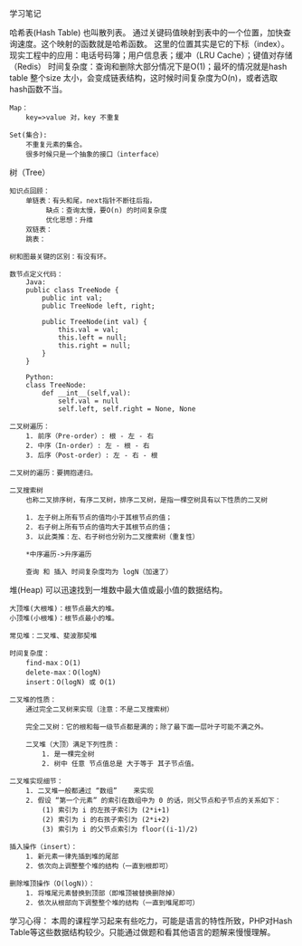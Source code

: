 学习笔记

哈希表(Hash Table)
	也叫散列表。
	通过关键码值映射到表中的一个位置，加快查询速度。这个映射的函数就是哈希函数。
	这里的位置其实是它的下标（index）。
	现实工程中的应用：电话号码簿；用户信息表；缓冲（LRU Cache）；键值对存储（Redis）
	时间复杂度：查询和删除大部分情况下是O(1)；最坏的情况就是hash table 整个size 太小，会变成链表结构，这时候时间复杂度为O(n)，或者选取hash函数不当。

	Map：
		key=>value 对，key 不重复

	Set(集合):
		不重复元素的集合。
		很多时候只是一个抽象的接口（interface）

树（Tree）

	知识点回顾：
		单链表：有头和尾，next指针不断往后指，
			 缺点：查询太慢，要O(n) 的时间复杂度
			 优化思想：升维
		双链表：
		跳表：

	树和图最关键的区别：有没有环。

	数节点定义代码：
		Java:
		public class TreeNode {
			public int val;
			public TreeNode left, right;

			public TreeNode(int val) {
				this.val = val;
				this.left = null;
				this.right = null;
			}
		}

		Python:
		class TreeNode:
			def __int__(self,val):
				self.val = null
				self.left, self.right = None, None

	二叉树遍历：
		1. 前序（Pre-order）: 根 - 左 - 右
		2. 中序（In-order）: 左 - 根 - 右
		3. 后序（Post-order）: 左 - 右 - 根

	二叉树的遍历：要拥抱递归。

	二叉搜索树
		也称二叉排序树，有序二叉树，排序二叉树，是指一棵空树具有以下性质的二叉树

		1. 左子树上所有节点的值均小于其根节点的值；
		2. 右子树上所有节点的值均大于其根节点的值；
		3. 以此类推：左、右子树也分别为二叉搜索树（重复性）

		*中序遍历->升序遍历

		查询 和 插入 时间复杂度均为 logN（加速了）

堆(Heap)
	可以迅速找到一堆数中最大值或最小值的数据结构。

	大顶堆(大根堆)：根节点最大的堆。
	小顶堆(小根堆)：根节点最小的堆。

	常见堆：二叉堆、斐波那契堆

	时间复杂度：
		find-max：O(1)
		delete-max：O(logN)
		insert：O(logN) 或 O(1)

	二叉堆的性质：
		通过完全二叉树来实现（注意：不是二叉搜索树）

		完全二叉树：它的根和每一级节点都是满的；除了最下面一层叶子可能不满之外。

		二叉堆（大顶）满足下列性质：
			1. 是一棵完全树
			2. 树中 任意 节点值总是 大于等于 其子节点值。

	二叉堆实现细节：
		1. 二叉堆一般都通过 “数组”	来实现
		2. 假设 “第一个元素” 的索引在数组中为 0 的话，则父节点和子节点的关系如下：
			(1) 索引为 i 的左孩子索引为 (2*i+1)
			(2) 索引为 i 的右孩子索引为 (2*i+2)
			(3) 索引为 i 的父节点索引为 floor((i-1)/2)

	插入操作（insert）：
		1. 新元素一律先插到堆的尾部
		2. 依次向上调整整个堆的结构（一直到根即可）
	
	删除堆顶操作（O(logN)）：
		1. 将堆尾元素替换到顶部（即堆顶被替换删除掉）
		2. 依次从根部向下调整整个堆的结构（一直到堆尾即可）




学习心得：
	本周的课程学习起来有些吃力，可能是语言的特性所致，PHP对Hash Table等这些数据结构较少。只能通过做题和看其他语言的题解来慢慢理解。








